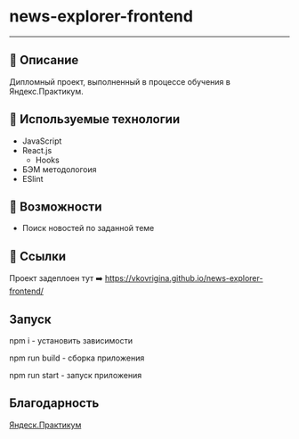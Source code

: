 # news-explorer-frontend
---

## :memo: Описание
Дипломный проект, выполненный в процессе обучения в Яндекс.Практикум. 

## :wrench: Используемые технологии
* JavaScript
* React.js
  * Hooks
* БЭМ методологоия
* ESlint

## :muscle: Возможности
* Поиск новостей по заданной теме

## :link: Ссылки
Проект задеплоен тут :arrow_right: https://vkovrigina.github.io/news-explorer-frontend/

## Запуск
npm i - установить зависимости

npm run build - сборка приложения

npm run start - запуск приложения

## Благодарность 
[Яндеск.Практикум](https://praktikum.yandex.ru/profile/web/)
